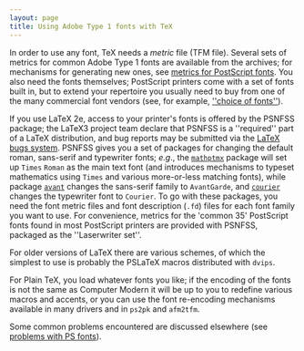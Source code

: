 ```yaml
---
layout: page
title: Using Adobe Type 1 fonts with TeX
---
```


In order to use any font, TeX needs a
_metric_ file (TFM file).  Several sets of metrics for
common Adobe Type 1 fonts are
available from the archives; for mechanisms for generating new ones,
see [metrics for PostScript fonts](./FAQ-metrics.html).  You
also need the fonts themselves; PostScript printers come with a set of
fonts built in, but to extend your repertoire you usually
need to buy from one of the many commercial font vendors (see, for
example, [''choice of fonts''](./FAQ-psfchoice.html)).

If you use LaTeX 2e, access to your printer's fonts is offered by the
PSNFSS package; the LaTeX3 project team declare that
PSNFSS is a ''required'' part of a LaTeX distribution, and
bug reports may be submitted via the 
[LaTeX bugs system](./FAQ-latexbug.html). 
PSNFSS gives you a set of packages for changing the default
roman, sans-serif and typewriter fonts; _e.g_., the
[`mathptmx`](http://ctan.org/pkg/mathptmx) package will set up `Times`
`Roman` as the main text font (and introduces mechanisms to
typeset mathematics using `Times` and various more-or-less
matching fonts),  while package [`avant`](http://ctan.org/pkg/avant) changes the sans-serif
family to `AvantGarde`, and [`courier`](http://ctan.org/pkg/courier) changes the
typewriter font to `Courier`.  To go with these
packages, you need the font metric files
and font description (`.fd`) files for each font family you
want to use.  For convenience,
metrics for the 'common 35' PostScript fonts found in most PostScript printers
are provided with PSNFSS, packaged as the ''Laserwriter set''.

For older versions of LaTeX there are various schemes, of which the
simplest to use is probably the PSLaTeX macros distributed with
`dvips`.

For Plain TeX, you load whatever fonts you like; if the encoding of
the fonts is not the same as Computer Modern it will be up to you to
redefine various macros and accents, or you can use the font
re-encoding mechanisms available in many drivers and in
`ps2pk` and `afm2tfm`.

Some common problems encountered are discussed elsewhere
(see [problems with PS fonts](./FAQ-psfontprob.html)).

